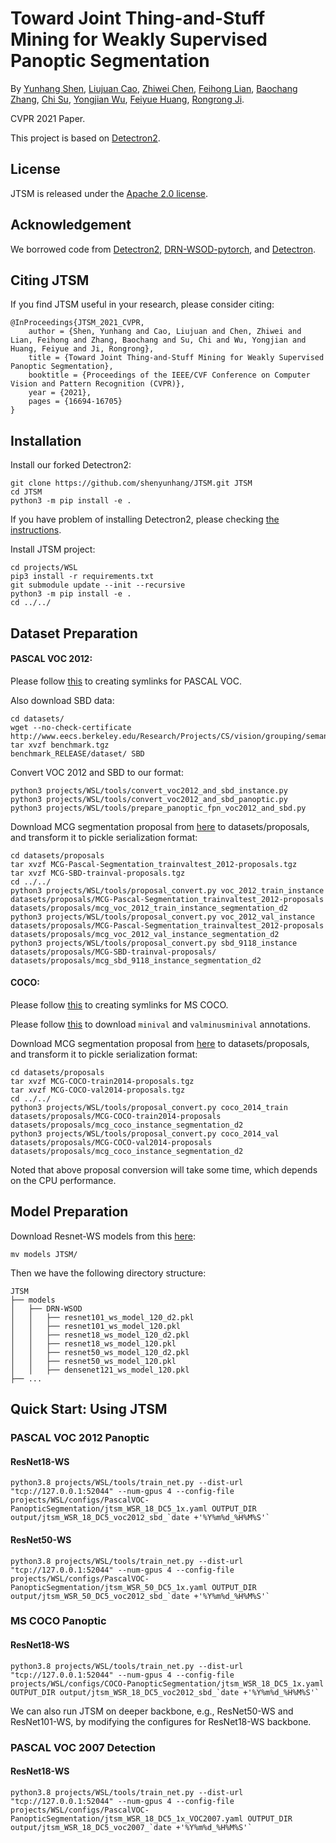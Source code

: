 # Toward Joint Thing-and-Stuff Mining for Weakly Supervised Panoptic Segmentation

By [Yunhang Shen](), [Liujuan Cao](), [Zhiwei Chen](), [Feihong Lian](), [Baochang Zhang](), [Chi Su](), [Yongjian Wu](), [Feiyue Huang](), [Rongrong Ji]().

CVPR 2021 Paper.

This project is based on [Detectron2](https://github.com/facebookresearch/detectron2).

## License

JTSM is released under the [Apache 2.0 license](LICENSE).

## Acknowledgement
We borrowed code from [Detectron2](https://github.com/facebookresearch/detectron2), [DRN-WSOD-pytorch](https://github.com/shenyunhang/DRN-WSOD-pytorch), and [Detectron](https://github.com/facebookresearch/Detectron).

## Citing JTSM

If you find JTSM useful in your research, please consider citing:

```
@InProceedings{JTSM_2021_CVPR,
	author = {Shen, Yunhang and Cao, Liujuan and Chen, Zhiwei and Lian, Feihong and Zhang, Baochang and Su, Chi and Wu, Yongjian and Huang, Feiyue and Ji, Rongrong},
	title = {Toward Joint Thing-and-Stuff Mining for Weakly Supervised Panoptic Segmentation},
	booktitle = {Proceedings of the IEEE/CVF Conference on Computer Vision and Pattern Recognition (CVPR)},
	year = {2021},
	pages = {16694-16705}
}   
```


## Installation

Install our forked Detectron2:
```
git clone https://github.com/shenyunhang/JTSM.git JTSM
cd JTSM
python3 -m pip install -e .
```
If you have problem of installing Detectron2, please checking [the instructions](https://detectron2.readthedocs.io/tutorials/install.html).

Install JTSM project:
```
cd projects/WSL
pip3 install -r requirements.txt
git submodule update --init --recursive
python3 -m pip install -e .
cd ../../
```


## Dataset Preparation

#### PASCAL VOC 2012:
Please follow [this](https://github.com/shenyunhang/JTSM/blob/JTSM/datasets/README.md#expected-dataset-structure-for-pascal-voc) to creating symlinks for PASCAL VOC.

Also download SBD data:
```
cd datasets/
wget --no-check-certificate http://www.eecs.berkeley.edu/Research/Projects/CS/vision/grouping/semantic_contours/benchmark.tgz
tar xvzf benchmark.tgz
benchmark_RELEASE/dataset/ SBD
```

Convert VOC 2012 and SBD to our format:
```
python3 projects/WSL/tools/convert_voc2012_and_sbd_instance.py
python3 projects/WSL/tools/convert_voc2012_and_sbd_panoptic.py
python3 projects/WSL/tools/prepare_panoptic_fpn_voc2012_and_sbd.py
```

Download MCG segmentation proposal from [here](https://www2.eecs.berkeley.edu/Research/Projects/CS/vision/grouping/mcg/) to datasets/proposals, and transform it to pickle serialization format:
```
cd datasets/proposals
tar xvzf MCG-Pascal-Segmentation_trainvaltest_2012-proposals.tgz
tar xvzf MCG-SBD-trainval-proposals.tgz
cd ../../
python3 projects/WSL/tools/proposal_convert.py voc_2012_train_instance datasets/proposals/MCG-Pascal-Segmentation_trainvaltest_2012-proposals datasets/proposals/mcg_voc_2012_train_instance_segmentation_d2
python3 projects/WSL/tools/proposal_convert.py voc_2012_val_instance datasets/proposals/MCG-Pascal-Segmentation_trainvaltest_2012-proposals datasets/proposals/mcg_voc_2012_val_instance_segmentation_d2
python3 projects/WSL/tools/proposal_convert.py sbd_9118_instance datasets/proposals/MCG-SBD-trainval-proposals/ datasets/proposals/mcg_sbd_9118_instance_segmentation_d2
```

#### COCO:
Please follow [this](https://github.com/shenyunhang/JTSM/blob/JTSM/datasets/README.md#expected-dataset-structure-for-coco-instancekeypoint-detection) to creating symlinks for MS COCO.

Please follow [this](https://github.com/facebookresearch/Detectron/blob/main/detectron/datasets/data/README.md#coco-minival-annotations) to download `minival` and `valminusminival` annotations.

Download MCG segmentation proposal from [here](https://www2.eecs.berkeley.edu/Research/Projects/CS/vision/grouping/mcg/) to datasets/proposals, and transform it to pickle serialization format:
```
cd datasets/proposals
tar xvzf MCG-COCO-train2014-proposals.tgz
tar xvzf MCG-COCO-val2014-proposals.tgz
cd ../../
python3 projects/WSL/tools/proposal_convert.py coco_2014_train datasets/proposals/MCG-COCO-train2014-proposals datasets/proposals/mcg_coco_instance_segmentation_d2
python3 projects/WSL/tools/proposal_convert.py coco_2014_val datasets/proposals/MCG-COCO-val2014-proposals datasets/proposals/mcg_coco_instance_segmentation_d2
```

Noted that above proposal conversion will take some time, which depends on the CPU performance.


## Model Preparation

Download Resnet-WS models from this [here](https://1drv.ms/f/s!Am1oWgo9554dgRQ8RE1SRGvK7HW2):
```
mv models JTSM/
```

Then we have the following directory structure:
```
JTSM
├── models
│   ├── DRN-WSOD
│   │   ├── resnet101_ws_model_120_d2.pkl
│   │   ├── resnet101_ws_model_120.pkl
│   │   ├── resnet18_ws_model_120_d2.pkl
│   │   ├── resnet18_ws_model_120.pkl
│   │   ├── resnet50_ws_model_120_d2.pkl
│   │   ├── resnet50_ws_model_120.pkl
│   │   ├── densenet121_ws_model_120.pkl
├── ...
```


## Quick Start: Using JTSM

### PASCAL VOC 2012 Panoptic

#### ResNet18-WS
```
python3.8 projects/WSL/tools/train_net.py --dist-url "tcp://127.0.0.1:52044" --num-gpus 4 --config-file projects/WSL/configs/PascalVOC-PanopticSegmentation/jtsm_WSR_18_DC5_1x.yaml OUTPUT_DIR output/jtsm_WSR_18_DC5_voc2012_sbd_`date +'%Y%m%d_%H%M%S'`
```

#### ResNet50-WS
```
python3.8 projects/WSL/tools/train_net.py --dist-url "tcp://127.0.0.1:52044" --num-gpus 4 --config-file projects/WSL/configs/PascalVOC-PanopticSegmentation/jtsm_WSR_50_DC5_1x.yaml OUTPUT_DIR output/jtsm_WSR_50_DC5_voc2012_sbd_`date +'%Y%m%d_%H%M%S'`
```

### MS COCO Panoptic

#### ResNet18-WS
```
python3.8 projects/WSL/tools/train_net.py --dist-url "tcp://127.0.0.1:52044" --num-gpus 4 --config-file projects/WSL/configs/COCO-PanopticSegmentation/jtsm_WSR_18_DC5_1x.yaml OUTPUT_DIR output/jtsm_WSR_18_DC5_voc2012_sbd_`date +'%Y%m%d_%H%M%S'`
```

We can also run JTSM on deeper backbone, e.g., ResNet50-WS and ResNet101-WS, by modifying the configures for ResNet18-WS backbone.

### PASCAL VOC 2007 Detection

#### ResNet18-WS
```
python3.8 projects/WSL/tools/train_net.py --dist-url "tcp://127.0.0.1:52044" --num-gpus 4 --config-file projects/WSL/configs/PascalVOC-PanopticSegmentation/jtsm_WSR_18_DC5_1x_VOC2007.yaml OUTPUT_DIR output/jtsm_WSR_18_DC5_voc2007_`date +'%Y%m%d_%H%M%S'`
```
